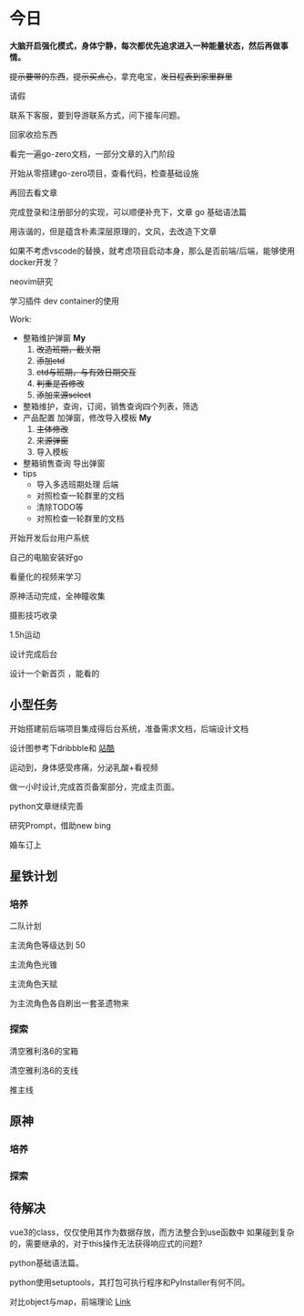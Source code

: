 # 今日

**大脑开启强化模式，身体宁静，每次都优先追求进入一种能量状态，然后再做事情。**

 ~~提示要带的东西~~，~~提示买点心~~，拿充电宝，~~发日程表到家里群里~~

请假

联系下客服，要到导游联系方式，问下接车问题。

回家收拾东西

看完一遍go-zero文档，一部分文章的入门阶段

开始从零搭建go-zero项目，查看代码，检查基础设施

再回去看文章

完成登录和注册部分的实现，可以顺便补充下，文章 go 基础语法篇

用诙谐的，但是蕴含朴素深层原理的，文风，去改造下文章

如果不考虑vscode的替换，就考虑项目启动本身，那么是否前端/后端，能够使用docker开发？

neovim研究

学习插件 dev container的使用

Work:

* 整箱维护弹窗 **My**
  1. ~~改造班期，截关期~~
  2. ~~添加etd~~
  3. ~~etd与班期，与有效日期交互~~
  4. ~~判重是否修改~~
  5. ~~添加来源select~~
* 整箱维护，查询，订阅，销售查询四个列表，筛选
* 产品配置 加弹窗，修改导入模板 **My**
  1. ~~主体修改~~
  2. ~~来源弹窗~~
  3. 导入模板
* 整箱销售查询 导出弹窗
* tips
  * 导入多选班期处理 后端
  * 对照检查一轮群里的文档
  * 清除TODO等
  * 对照检查一轮群里的文档



开始开发后台用户系统

自己的电脑安装好go

看量化的视频来学习

原神活动完成，全神瞳收集

摄影技巧收录


1.5h运动


设计完成后台

设计一个新首页 ，能看的


## 小型任务


开始搭建前后端项目集成得后台系统，准备需求文档，后端设计文档


设计图参考下dribbble和 [站酷](https://www.zcool.com.cn/)

运动到，身体感受疼痛，分泌乳酸+看视频

做一小时设计,完成首页备案部分，完成主页面。

python文章继续完善

研究Prompt，借助new bing

婚车订上

## 星铁计划

### 培养

二队计划

主流角色等级达到 50 

主流角色光锥

主流角色天赋

为主流角色各自刷出一套圣遗物来

### 探索


清空雅利洛6的宝箱

清空雅利洛6的支线

推主线


## 原神

### 培养

### 探索

## 待解决

vue3的class，仅仅使用其作为数据存放，而方法整合到use函数中 如果碰到复杂的，需要继承的，对于this操作无法获得响应式的问题?

python基础语法篇。

python使用setuptools，其打包可执行程序和PyInstaller有何不同。

对比object与map，前端理论 [Link](https://www.zhenghao.io/posts/object-vs-map)